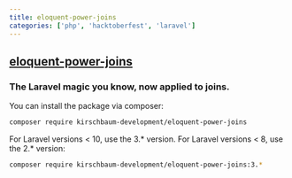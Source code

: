 ```yaml
---
title: eloquent-power-joins
categories: ['php', 'hacktoberfest', 'laravel']
---
```

## [eloquent-power-joins](https://github.com/kirschbaum-development/eloquent-power-joins)

### The Laravel magic you know, now applied to joins.


You can install the package via composer:

```bash
composer require kirschbaum-development/eloquent-power-joins
```

For Laravel versions < 10, use the 3.* version. For Laravel versions < 8, use the 2.* version:

```bash
composer require kirschbaum-development/eloquent-power-joins:3.*
```
